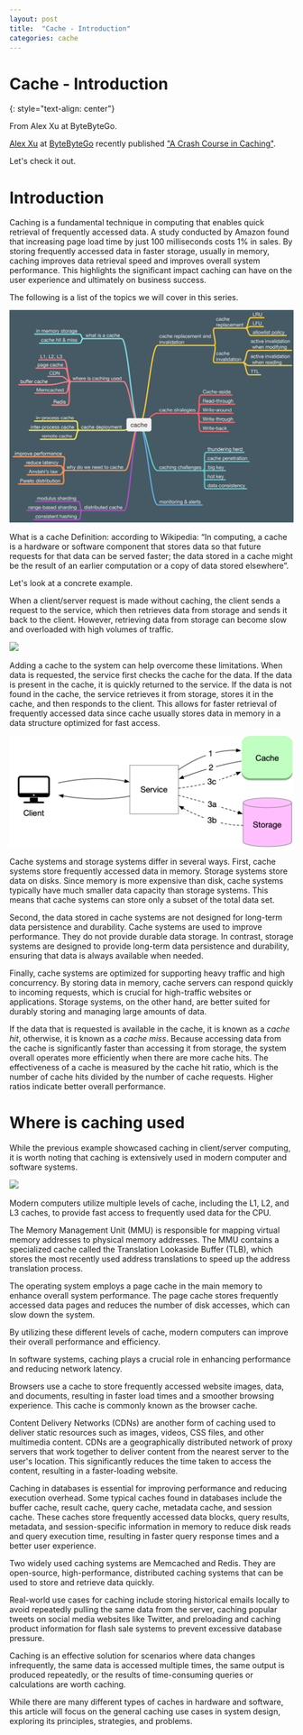 ```yaml
---
layout: post
title:  "Cache - Introduction"
categories: cache
---
```


# Cache - Introduction
{: style="text-align: center"}

From Alex Xu at ByteByteGo.

[Alex Xu](https://www.linkedin.com/in/alexxubyte/) at [ByteByteGo](https://bytebytego.com/) recently published ["A Crash Course in Caching"](https://blog.bytebytego.com/p/a-crash-course-in-caching-part-1). 

Let's check it out.

# Introduction
Caching is a fundamental technique in computing that enables quick retrieval of frequently accessed data. A study conducted by Amazon found that increasing page load time by just 100 milliseconds costs 1% in sales. By storing frequently accessed data in faster storage, usually in memory, caching improves data retrieval speed and improves overall system performance. This highlights the significant impact caching can have on the user experience and ultimately on business success.

The following is a list of the topics we will cover in this series.

![](/assets/cache-overview.png)


What is a cache
Definition: according to Wikipedia: “In computing, a cache is a hardware or software component that stores data so that future requests for that data can be served faster; the data stored in a cache might be the result of an earlier computation or a copy of data stored elsewhere”.

Let's look at a concrete example.

When a client/server request is made without caching, the client sends a request to the service, which then retrieves data from storage and sends it back to the client. However, retrieving data from storage can become slow and overloaded with high volumes of traffic.

![](/assets/cache-1.png)


Adding a cache to the system can help overcome these limitations. When data is requested, the service first checks the cache for the data. If the data is present in the cache, it is quickly returned to the service. If the data is not found in the cache, the service retrieves it from storage, stores it in the cache, and then responds to the client. This allows for faster retrieval of frequently accessed data since cache usually stores data in memory in a data structure optimized for fast access.

![](/assets/cache-2.png)

Cache systems and storage systems differ in several ways. First, cache systems store frequently accessed data in memory. Storage systems store data on disks. Since memory is more expensive than disk, cache systems typically have much smaller data capacity than storage systems. This means that cache systems can store only a subset of the total data set.

Second, the data stored in cache systems are not designed for long-term data persistence and durability. Cache systems are used to improve performance. They do not provide durable data storage. In contrast, storage systems are designed to provide long-term data persistence and durability, ensuring that data is always available when needed.

Finally, cache systems are optimized for supporting heavy traffic and high concurrency. By storing data in memory, cache servers can respond quickly to incoming requests, which is crucial for high-traffic websites or applications. Storage systems, on the other hand, are better suited for durably storing and managing large amounts of data.

If the data that is requested is available in the cache, it is known as a *cache hit*, otherwise, it is known as a *cache miss*. Because accessing data from the cache is significantly faster than accessing it from storage, the system overall operates more efficiently when there are more cache hits. The effectiveness of a cache is measured by the cache hit ratio, which is the number of cache hits divided by the number of cache requests. Higher ratios indicate better overall performance.

# Where is caching used
While the previous example showcased caching in client/server computing, it is worth noting that caching is extensively used in modern computer and software systems.

![](/assets/cache-3.jpeg)

Modern computers utilize multiple levels of cache, including the L1, L2, and L3 caches, to provide fast access to frequently used data for the CPU.

The Memory Management Unit (MMU) is responsible for mapping virtual memory addresses to physical memory addresses. The MMU contains a specialized cache called the Translation Lookaside Buffer (TLB), which stores the most recently used address translations to speed up the address translation process.

The operating system employs a page cache in the main memory to enhance overall system performance. The page cache stores frequently accessed data pages and reduces the number of disk accesses, which can slow down the system.

By utilizing these different levels of cache, modern computers can improve their overall performance and efficiency.

In software systems, caching plays a crucial role in enhancing performance and reducing network latency.

Browsers use a cache to store frequently accessed website images, data, and documents, resulting in faster load times and a smoother browsing experience. This cache is commonly known as the browser cache.

Content Delivery Networks (CDNs) are another form of caching used to deliver static resources such as images, videos, CSS files, and other multimedia content. CDNs are a geographically distributed network of proxy servers that work together to deliver content from the nearest server to the user's location. This significantly reduces the time taken to access the content, resulting in a faster-loading website.

Caching in databases is essential for improving performance and reducing execution overhead. Some typical caches found in databases include the buffer cache, result cache, query cache, metadata cache, and session cache. These caches store frequently accessed data blocks, query results, metadata, and session-specific information in memory to reduce disk reads and query execution time, resulting in faster query response times and a better user experience.

Two widely used caching systems are Memcached and Redis. They are open-source, high-performance, distributed caching systems that can be used to store and retrieve data quickly.

Real-world use cases for caching include storing historical emails locally to avoid repeatedly pulling the same data from the server, caching popular tweets on social media websites like Twitter, and preloading and caching product information for flash sale systems to prevent excessive database pressure.

Caching is an effective solution for scenarios where data changes infrequently, the same data is accessed multiple times, the same output is produced repeatedly, or the results of time-consuming queries or calculations are worth caching.

While there are many different types of caches in hardware and software, this article will focus on the general caching use cases in system design, exploring its principles, strategies, and problems.

